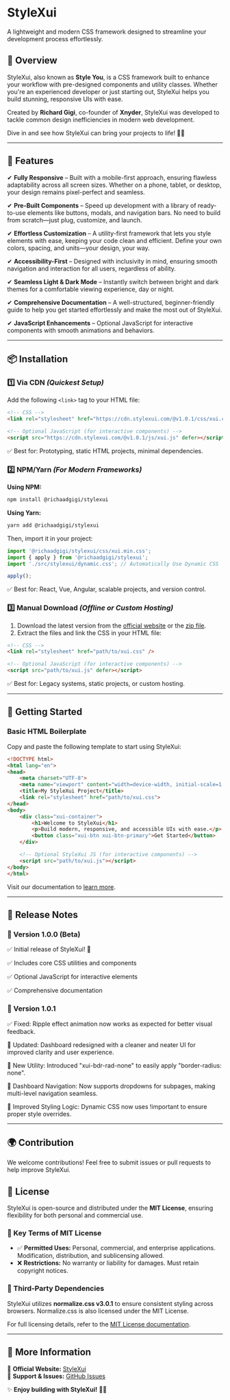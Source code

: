 # StyleXui

A lightweight and modern CSS framework designed to streamline your development process effortlessly.

## 🚀 Overview

StyleXui, also known as **Style You**, is a CSS framework built to enhance your workflow with pre-designed components and utility classes. Whether you're an experienced developer or just starting out, StyleXui helps you build stunning, responsive UIs with ease.

Created by **Richard Gigi**, co-founder of **Xnyder**, StyleXui was developed to tackle common design inefficiencies in modern web development.

Dive in and see how StyleXui can bring your projects to life! 🎨✨

---

## 🌟 Features

✔ **Fully Responsive** – Built with a mobile-first approach, ensuring flawless adaptability across all screen sizes. Whether on a phone, tablet, or desktop, your design remains pixel-perfect and seamless.

✔ **Pre-Built Components** – Speed up development with a library of ready-to-use elements like buttons, modals, and navigation bars. No need to build from scratch—just plug, customize, and launch.

✔ **Effortless Customization** – A utility-first framework that lets you style elements with ease, keeping your code clean and efficient. Define your own colors, spacing, and units—your design, your way.

✔ **Accessibility-First** – Designed with inclusivity in mind, ensuring smooth navigation and interaction for all users, regardless of ability.

✔ **Seamless Light & Dark Mode** – Instantly switch between bright and dark themes for a comfortable viewing experience, day or night.

✔ **Comprehensive Documentation** – A well-structured, beginner-friendly guide to help you get started effortlessly and make the most out of StyleXui. 

✔ **JavaScript Enhancements** – Optional JavaScript for interactive components with smooth animations and behaviors.

---

## 📦 Installation

### 1️⃣ Via CDN *(Quickest Setup)*
Add the following `<link>` tag to your HTML file:

```html
<!-- CSS -->
<link rel="stylesheet" href="https://cdn.stylexui.com/@v1.0.1/css/xui.css" />

<!-- Optional JavaScript (for interactive components) -->
<script src="https://cdn.stylexui.com/@v1.0.1/js/xui.js" defer></script>
```
✅ Best for: Prototyping, static HTML projects, minimal dependencies.

### 2️⃣ NPM/Yarn *(For Modern Frameworks)*

**Using NPM:**
```sh
npm install @richaadgigi/stylexui
```

**Using Yarn:**
```sh
yarn add @richaadgigi/stylexui
```

Then, import it in your project:
```js
import '@richaadgigi/stylexui/css/xui.min.css';
import { apply } from '@richaadgigi/stylexui';
import './src/stylexui/dynamic.css'; // Automatically Use Dynamic CSS 

apply();
```
✅ Best for: React, Vue, Angular, scalable projects, and version control.

### 3️⃣ Manual Download *(Offline or Custom Hosting)*

1. Download the latest version from the [official website](https://stylexui.com) or the [zip file](https://github.com/richaadgigi/stylexui/archive/refs/tags/v1.0.1.zip).
2. Extract the files and link the CSS in your HTML file:

```html
<!-- CSS -->
<link rel="stylesheet" href="path/to/xui.css" />

<!-- Optional JavaScript (for interactive components) -->
<script src="path/to/xui.js" defer></script>
```
✅ Best for: Legacy systems, static projects, or custom hosting.

---

## 🔧 Getting Started

### Basic HTML Boilerplate

Copy and paste the following template to start using StyleXui:

```html
<!DOCTYPE html>
<html lang="en">
<head>
    <meta charset="UTF-8">
    <meta name="viewport" content="width=device-width, initial-scale=1.0">
    <title>My StyleXui Project</title>
    <link rel="stylesheet" href="path/to/xui.css">
</head>
<body>
    <div class="xui-container">
        <h1>Welcome to StyleXui</h1>
        <p>Build modern, responsive, and accessible UIs with ease.</p>
        <button class="xui-btn xui-btn-primary">Get Started</button>
    </div>

    <!-- Optional StyleXui JS (for interactive components) -->
    <script src="path/to/xui.js"></script>
</body>
</html>
```

Visit our documentation to [learn more](https://doc.clickup.com/9012486388/p/h/8cjz87m-2112/8989912e92c935b/8cjz87m-2112).

---

## 📜 Release Notes

### 🔹 Version 1.0.0 (Beta)
✅ Initial release of StyleXui! 🚀

✅ Includes core CSS utilities and components

✅ Optional JavaScript for interactive elements

✅ Comprehensive documentation

### 🔹 Version 1.0.1
✅ Fixed: Ripple effect animation now works as expected for better visual feedback.

🧼 Updated: Dashboard redesigned with a cleaner and neater UI for improved clarity and user experience.

🧩 New Utility: Introduced "xui-bdr-rad-none" to easily apply "border-radius: none".

📂 Dashboard Navigation: Now supports dropdowns for subpages, making multi-level navigation seamless.

🚀 Improved Styling Logic: Dynamic CSS now uses !important to ensure proper style overrides.

---
## 🌍 Contribution

We welcome contributions! Feel free to submit issues or pull requests to help improve StyleXui.

## 📜 License

StyleXui is open-source and distributed under the **MIT License**, ensuring flexibility for both personal and commercial use.

### 🔑 Key Terms of MIT License
- ✅ **Permitted Uses:** Personal, commercial, and enterprise applications. Modification, distribution, and sublicensing allowed.
- ❌ **Restrictions:** No warranty or liability for damages. Must retain copyright notices.

### 📌 Third-Party Dependencies
StyleXui utilizes **normalize.css v3.0.1** to ensure consistent styling across browsers. Normalize.css is also licensed under the MIT License.

For full licensing details, refer to the [MIT License documentation](https://opensource.org/licenses/MIT).

---

## 🔗 More Information

📌 **Official Website:** [StyleXui](https://stylexui.com)  
📌 **Support & Issues:** [GitHub Issues](https://github.com/richaadgigi/stylexui/issues)

✨ **Enjoy building with StyleXui!** 🎨🚀
